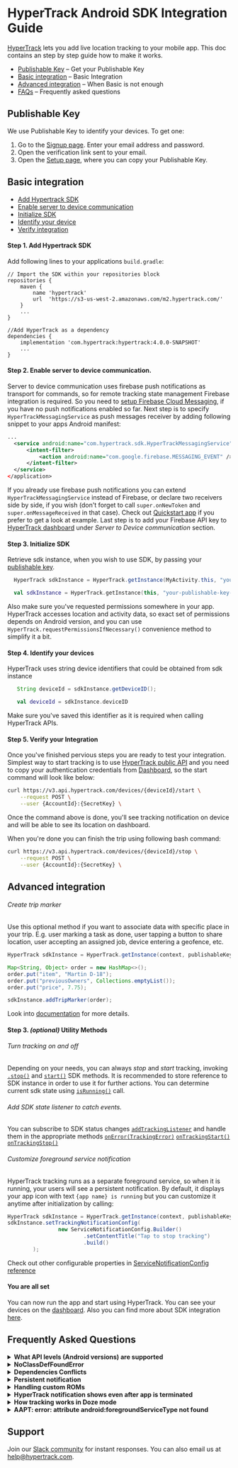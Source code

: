 
# HyperTrack Android SDK Integration Guide

[HyperTrack](https://www.hypertrack.com) lets you add live location tracking to your mobile app. This doc contains an step by step guide how to make it works.

* [Publishable Key](#publishable-key) – Get your Publishable Key
* [Basic integration](#basic-integration) – Basic Integration
* [Advanced integration](#advanced-integration) – When Basic is not enough
* [FAQs](#frequently-asked-questions) – Frequently asked questions

## Publishable Key

We use Publishable Key to identify your devices. To get one:
1. Go to the [Signup page](https://dashboard.hypertrack.com/signup). Enter your email address and password.
2. Open the verification link sent to your email.
3. Open the [Setup page](https://dashboard.hypertrack.com/setup), where you can copy your Publishable Key.


## Basic integration

 - [Add Hypertrack SDK](#step-1-add-hypertrack-sdk)
 - [Enable server to device communication](#step-2-enable-server-to-device-communication)
 - [Initialize SDK](#step-3-initialize-sdk)
 - [Identify your device](#step-4-identify-your-devices)
 - [Verify integration](#step-5-verify-your-integration)

#### Step 1. Add Hypertrack SDK
Add following lines to your applications `build.gradle`:
```
// Import the SDK within your repositories block
repositories {
    maven {
        name 'hypertrack'
        url  'https://s3-us-west-2.amazonaws.com/m2.hypertrack.com/'
    }
    ...
}

//Add HyperTrack as a dependency
dependencies {
    implementation 'com.hypertrack:hypertrack:4.0.0-SNAPSHOT'
    ...
}
```

#### Step 2. Enable server to device communication.
Server to device communication uses firebase push notifications as transport for commands, so for remote tracking state management Firebase integration is required. So you need to [setup Firebase Cloud Messaging](https://firebase.google.com/docs/android/setup), if you have no push notifications enabled so far. Next step is to specify `HyperTrackMessagingService` as push messages receiver by adding following snippet to your apps Android manifest:
```xml
...
  <service android:name="com.hypertrack.sdk.HyperTrackMessagingService" android:exported="false">
      <intent-filter>
          <action android:name="com.google.firebase.MESSAGING_EVENT" />
      </intent-filter>
  </service>
</application>
```
If you already use firebase push notifications you can extend `HyperTrackMessagingService` instead of Firebase, or declare two receivers side by side, if you wish (don't forget to call `super.onNewToken` and `super.onMessageReceived` in that case).
Check out [Quickstart app](https://github.com/hypertrack/quickstart-android/) if you prefer to get a look at example.
Last step is to add your Firebase API key to [HyperTrack dashboard](https://dashboard.hypertrack.com/setup) under *Server to Device communication* section.

#### Step 3. Initialize SDK
Retrieve sdk instance, when you wish to use SDK, by passing your [publishable key]().
```java
  HyperTrack sdkInstance = HyperTrack.getInstance(MyActivity.this, "your-publishable-key-here");
```
```kotlin
  val sdkInstance = HyperTrack.getInstance(this, "your-publishable-key-here")
```
Also make sure you've requested permissions somewhere in your app. HyperTrack accesses location and activity data, so exact set of permissions depends on Android version, and you can use `HyperTrack.requestPermissionsIfNecessary()` convenience method to simplify it a bit.

#### Step 4. Identify your devices

HyperTrack uses string device identifiers that could be obtained from sdk instance
```java
   String deviceId = sdkInstance.getDeviceID();
```
```kotlin
   val deviceId = sdkInstance.deviceID
```

Make sure you've saved this identifier as it is required when calling HyperTrack APIs.

#### Step 5. Verify your Integration

Once you've finished pervious steps you are ready to test your integration.
Simplest way to start tracking is to use [HyperTrack public API](https://docs.hypertrack.com/#references-apis-devices-post-devices-device_id-start) and you need to copy your authentication credentials from [Dashboard](https://dashboard.hypertrack.com/setup), so the start command will look like below:
```bash
curl https://v3.api.hypertrack.com/devices/{deviceId}/start \
    --request POST \
    --user {AccountId}:{SecretKey} \
```

Once the command above is done, you'll see tracking notification on device and will be able to see its location on dashboard.

When you're done you can finish the trip using following bash command:
```bash
curl https://v3.api.hypertrack.com/devices/{deviceId}/stop \
    --request POST \
    --user {AccountId}:{SecretKey} \
```



## Advanced integration
###### Create trip marker
Use this optional method if you want to associate data with specific place in your trip. E.g. user marking a task as done, user tapping a button to share location, user accepting an assigned job, device entering a geofence, etc.
```java
HyperTrack sdkInstance = HyperTrack.getInstance(context, publishableKey);

Map<String, Object> order = new HashMap<>();
order.put("item", "Martin D-18");
order.put("previousOwners", Collections.emptyList());
order.put("price", 7.75);

sdkInstance.addTripMarker(order);
```

Look into [documentation](https://hypertrack.github.io/sdk-android-hidden/javadoc/3.8.3/com/hypertrack/sdk/HyperTrack.html) for more details.

#### Step 3. _(optional)_ Utility Methods
###### Turn tracking on and off
Depending on your needs, you can always _stop_ and _start_ tracking, invoking [`.stop()`](https://hypertrack.github.io/sdk-android-hidden/javadoc/3.8.3/com/hypertrack/sdk/HyperTrack.html#stop--) and [`start()`](https://hypertrack.github.io/sdk-android-hidden/javadoc/3.8.3/com/hypertrack/sdk/HyperTrack.html#start--) SDK methods.
It is recommended to store reference to SDK instance in order to use it for further actions. You can determine current sdk state using [`isRunning()`](https://hypertrack.github.io/sdk-android-hidden/javadoc/3.8.3/com/hypertrack/sdk/HyperTrack.html#isRunning--) call.

###### Add SDK state listener to catch events.
You can subscribe to SDK status changes [`addTrackingListener`](https://hypertrack.github.io/sdk-android-hidden/javadoc/3.8.3/com/hypertrack/sdk/HyperTrack.html#addTrackingListener-com.hypertrack.sdk.TrackingStateObserver.OnTrackingStateChangeListener-) and handle them in the appropriate methods [`onError(TrackingError)`](https://hypertrack.github.io/sdk-android-hidden/javadoc/3.8.3/com/hypertrack/sdk/TrackingStateObserver.OnTrackingStateChangeListener.html#onError-com.hypertrack.sdk.TrackingError-) [`onTrackingStart()`](https://hypertrack.github.io/sdk-android-hidden/javadoc/3.8.3/com/hypertrack/sdk/TrackingStateObserver.OnTrackingStateChangeListener.html#onTrackingStart--) [`onTrackingStop()`](https://hypertrack.github.io/sdk-android-hidden/javadoc/3.8.3/com/hypertrack/sdk/TrackingStateObserver.OnTrackingStateChangeListener.html#onTrackingStop--)

###### Customize foreground service notification
HyperTrack tracking runs as a separate foreground service, so when it is running, your users will see a persistent notification. By default, it displays your app icon with text `{app name} is running` but you can customize it anytime after initialization by calling:
```java
HyperTrack sdkInstance = HyperTrack.getInstance(context, publishableKey);
sdkInstance.setTrackingNotificationConfig(
                new ServiceNotificationConfig.Builder()
                        .setContentTitle("Tap to stop tracking")
                        .build()
        );
```
Check out other configurable properties in [ServiceNotificationConfig reference](https://hypertrack.github.io/sdk-android-hidden/javadoc/3.8.3/com/hypertrack/sdk/ServiceNotificationConfig.html)

#### You are all set

You can now run the app and start using HyperTrack. You can see your devices on the [dashboard](#dashboard).
Also you can find more about SDK integration [here](https://github.com/hypertrack/live-app-android).

## Frequently Asked Questions
<details><summary><b>What API levels (Android versions) are supported</b></summary>
Currently we do support all of the Android versions starting from API 19 (Android 4.4 Kit Kat).
<p/>
</details>

<details><summary><b>NoClassDefFoundError</b></summary>

I've added SDK and my app started failing with message like `Fatal Exception: java.lang.NoClassDefFoundError`.
The reason of it, is that on Android API level 19 and below you cannot have more than 65536 methods in your app (including libraries methods). Please, check [this Stackoverflow](https://stackoverflow.com/questions/34997835/fatal-exception-java-lang-noclassdeffounderror-when-calling-static-method-in-an) answer for solutions.
<p/>
</details>

<details><summary><b>Dependencies Conflicts</b></summary>
SDK dependencies graph looks like below:

````
+--- com.android.volley:volley:1.1.0<br/>
+--- com.google.code.gson:gson:2.8.5<br/>
+--- org.greenrobot:eventbus:3.1.1<br/>
+--- com.parse.bolts:bolts-tasks:1.4.0<br/>
+--- net.grandcentrix.tray:tray:0.12.0<br/>
|    \--- com.android.support:support-annotations:23.0.1 -> 28.0.0<br/>
+--- com.google.android.gms:play-services-location:16.0.0<br/>
|    +--- com.google.android.gms:play-services-base:16.0.1<br/>
|    |    +--- com.google.android.gms:play-services-basement:16.0.1<br/>
|    |    |    \--- com.android.support:support-v4:26.1.0<br/>
|    |    |         +--- com.android.support:support-compat:26.1.0<br/>
|    |    |         |    +--- com.android.support:support-annotations:26.1.0 -> 28.0.0<br/>
|    |    |         |    \--- android.arch.lifecycle:runtime:1.0.0<br/>
|    |    |         |         +--- android.arch.lifecycle:common:1.0.0<br/>
|    |    |         |         \--- android.arch.core:common:1.0.0<br/>
|    |    |         +--- com.android.support:support-media-compat:26.1.0<br/>
|    |    |         |    +--- com.android.support:support-annotations:26.1.0 -> 28.0.0<br/>
|    |    |         |    \--- com.android.support:support-compat:26.1.0 (*)<br/>
|    |    |         +--- com.android.support:support-core-utils:26.1.0<br/>
|    |    |         |    +--- com.android.support:support-annotations:26.1.0 -> 28.0.0<br/>
|    |    |         |    \--- com.android.support:support-compat:26.1.0 (*)<br/>
|    |    |         +--- com.android.support:support-core-ui:26.1.0<br/>
|    |    |         |    +--- com.android.support:support-annotations:26.1.0 -> 28.0.0<br/>
|    |    |         |    \--- com.android.support:support-compat:26.1.0 (*)<br/>
|    |    |         \--- com.android.support:support-fragment:26.1.0<br/>
|    |    |              +--- com.android.support:support-compat:26.1.0 (*)<br/>
|    |    |              +--- com.android.support:support-core-ui:26.1.0 (*)<br/>
|    |    |              \--- com.android.support:support-core-utils:26.1.0 (*)<br/>
|    |    \--- com.google.android.gms:play-services-tasks:16.0.1<br/>
|    |         \--- com.google.android.gms:play-services-basement:16.0.1 (*)<br/>
|    +--- com.google.android.gms:play-services-basement:16.0.1 (*)<br/>
|    +--- com.google.android.gms:play-services-places-placereport:16.0.0<br/>
|    |    \--- com.google.android.gms:play-services-basement:16.0.1 (*)<br/>
|    \--- com.google.android.gms:play-services-tasks:16.0.1 (*)<br/>
\--- com.android.support:support-annotations:28.0.0<br/>
````

Common problem here is depending on different versions of `com.android.support` library components. You can explicitly specify required version by adding it as a dependency in your app's `build.gradle`, e.g.:

````groovy
implementation `com.android.support:support-v4:28.0.0`
````

That will take precedence over SDK version and you'll have one version of support library on your classpath.
<p/>
</details>

<details><summary><b>Persistent notification</b></summary>

HyperTrack SDK, by default, runs as a foreground service. This is to ensure that the location tracking works reliably even when your app is minimized. A foreground service is a service that the user is actively aware of and isn't a candidate for the system to kill when low on memory.
Android mandates that a foreground service provides a persistent notification in the status bar. This means that the notification cannot be dismissed by the user.

![persistent-notification](https://user-images.githubusercontent.com/10487613/54007190-6ec47c00-4115-11e9-9743-332befbcf8f5.png)
<p/>
</details>

<details><summary><b>Handling custom ROMs</b></summary>

Smartphones are getting more and more powerful, but the battery capacity is lagging behind. Device manufactures are always trying to squeeze some battery saving features into the firmware with each new Android release. Manufactures like Xiaomi, Huawei and OnePlus have their own battery savers that kills the services running in the background.
To avoid OS killing the service, users of your app need to override the automatic battery management and set it manual. To inform your users and direct them to the right setting page, you may add the following code in your app. This would intent out your user to the right settings page on the device.

````java
try {
  Intent intent = new Intent();
  String manufacturer = android.os.Build.MANUFACTURER;
  if ("xiaomi".equalsIgnoreCase(manufacturer)) {
    intent.setComponent(new ComponentName("com.miui.securitycenter", "com.miui.permcenter.autostart.AutoStartManagementActivity"));
  }
  else if ("oppo".equalsIgnoreCase(manufacturer)) {
    intent.setComponent(new ComponentName("com.coloros.safecenter", "com.coloros.safecenter.permission.startup.StartupAppListActivity"));
  }
  else if ("vivo".equalsIgnoreCase(manufacturer)) {
    intent.setComponent(new ComponentName("com.vivo.permissionmanager", "com.vivo.permissionmanager.activity.BgStartUpManagerActivity"));
  }

  List<ResolveInfo> list = context.getPackageManager().queryIntentActivities(intent, PackageManager.MATCH_DEFAULT_ONLY);
  if  (list.size() > 0) {
    context.startActivity(intent);
  }
}
catch (Exception e) {
  Crashlytics.logException(e);
}
````

You may also try out open source libraries like [AutoStarter](https://github.com/judemanutd/AutoStarter).

Some manufacturers don't allow to whitelist apps programmatically. In that case the only way to achieve service reliability is manual setup. E.g. for Oxygen OS (OnePlus) you need to select *Lock* menu item from app options button in _Recent Apps_ view:

![one-plus-example](https://user-images.githubusercontent.com/10487613/58070846-388a8a80-7ba3-11e9-8b4f-11e39d26382b.png)
<p/>
</details>

<details><summary><b>HyperTrack notification shows even after app is terminated</b></summary>

The HyperTrack service runs as a separate component and it is still running when the app that started it is terminated. That is why you can observe that notification. When you tracking is stopped, the notification goes away.
<p/>
</details>

<details><summary><b>How tracking works in Doze mode</b></summary>

Doze mode requires device [to be stationary](https://developer.android.com/training/monitoring-device-state/doze-standby.html#understand_doze), so before OS starts imposing power management restrictions, exact device location is obtained. When device starts moving, Android leaves Doze mode and works regularly, so no special handling of Doze mode required with respect to location tracking.
<p/>
</details>

<details><summary><b>AAPT: error: attribute android:foregroundServiceType not found</b></summary>

If build fails with error like `AAPT: error: attribute android:foregroundServiceType not found` that means that you're targeting your app for Android P or earlier. Starting from Android 10 Google imposes additional restrictions on services, that access location data while phone screen is turned off. Possible workaround here is to remove declared service property by adding following element to your app's manifest
```xml
<manifest xmlns:android="http://schemas.android.com/apk/res/android"
  package="com.hypertrack.quickstart"
  xmlns:tools="http://schemas.android.com/tools">
  ...
  <application>
    ...
    <service android:name="com.hypertrack.sdk.service.HyperTrackSDKService"
      tools:remove="android:foregroundServiceType" />
```

Although you'll be able to avoid targeting API 29, but tracking service won't work properly on Android Q devices with screen been turned off or locked.
<p/>
</details>

## Support
Join our [Slack community](https://join.slack.com/t/hypertracksupport/shared_invite/enQtNDA0MDYxMzY1MDMxLTdmNDQ1ZDA1MTQxOTU2NTgwZTNiMzUyZDk0OThlMmJkNmE0ZGI2NGY2ZGRhYjY0Yzc0NTJlZWY2ZmE5ZTA2NjI) for instant responses. You can also email us at help@hypertrack.com.
